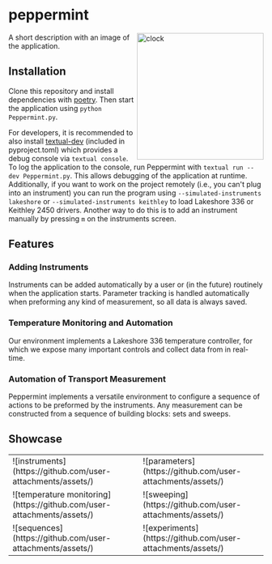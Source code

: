 # peppermint

 <img align="right" width="250" alt="clock" src="" />
A short description with an image of the application.

## Installation 

Clone this repository and install dependencies with [poetry](https://python-poetry.org/). Then start the application using `python Peppermint.py`.

For developers, it is recommended to also install [textual-dev](https://textual.textualize.io/guide/devtools/) (included in pyproject.toml) which provides a debug console via `textual console`. To log the application to the console, run Peppermint with `textual run --dev Peppermint.py`. This allows debugging of the application at runtime.
Additionally, if you want to work on the project remotely (i.e., you can't plug into an instrument) you can run the program using `--simulated-instruments lakeshore` or `--simulated-instruments keithley` to load Lakeshore 336 or Keithley 2450 drivers. Another way to do this is to add an instrument manually by pressing `m` on the instruments screen.

## Features

### Adding Instruments

Instruments can be added automatically by a user or (in the future) routinely when the application starts. Parameter tracking is handled automatically when preforming any kind of measurement, so all data is always saved.

### Temperature Monitoring and Automation

Our environment implements a Lakeshore 336 temperature controller, for which we expose many important controls and collect data from in real-time.

### Automation of Transport Measurement

Peppermint implements a versatile environment to configure a sequence of actions to be preformed by the instruments. Any measurement can be constructed from a sequence of building blocks: sets and sweeps.

## Showcase


<!--Just a placeholder table, we'd want to put gifs showcasing these features later...-->
<table>
<tr>
  <td>
  ![instruments](https://github.com/user-attachments/assets/)
  </td>
  <td>
![parameters](https://github.com/user-attachments/assets/)
  </td>
</tr>
<tr>
  <td>
  ![temperature monitoring](https://github.com/user-attachments/assets/)
  </td>
  <td>
![sweeping](https://github.com/user-attachments/assets/)
  </td>
</tr>
<tr>
<td>
![sequences](https://github.com/user-attachments/assets/)
</td>
<td>
![experiments](https://github.com/user-attachments/assets/)
</td>
</tr>
</table>
